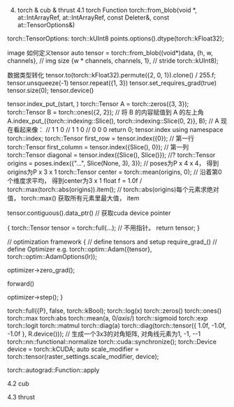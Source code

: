 4. torch & cub & thrust
4.1 torch
Function torch::from_blob(void *, at::IntArrayRef, at::IntArrayRef, const Deleter&, const at::TensorOptions&)

torch::TensorOptions:
  torch::kUInt8
  points.options().dtype(torch::kFloat32);


image 如何定义tensor
auto tensor = torch::from_blob((void*)data,
  {h, w, channels}, // img size
  {w * channels, channels, 1}, // stride
  torch::kUInt8);

数据类型转化
tensor.to(torch::kFloat32).permute({2, 0, 1}).clone() / 255.f;
tensor.unsqueeze(-1)
tensor.repeat({1, 3})
tensor.set_requires_grad(true)
tensor.size(0);
tensor.device()


tensor.index_put_(start, )
    torch::Tensor A = torch::zeros({3, 3});
    torch::Tensor B = torch::ones({2, 2});
    // 将 B 的内容赋值到 A 的左上角
    A.index_put_({torch::indexing::Slice(), torch::indexing::Slice(0, 2)}, B);
    // A 现在看起来像：
    // 1 1 0
    // 1 1 0
    // 0 0 0
    return 0;
tensor.index
   using namespace torch::index;
   torch::Tensor first_row = tensor.index({0}); // 第一行
   torch::Tensor first_column = tensor.index({Slice(), 0}); // 第一列
   torch::Tensor diagonal = tensor.index({Slice(), Slice()}); //?
   torch::Tensor origins = poses.index({"...", Slice(None, 3), 3}); // poses为P x 4 x 4， 得到origins为P x 3 x 1
   torch::Tensor center = torch::mean(origins, 0); // 沿着第0个维度求平均， 得到center为3 x 1
   float f = 1.0f / torch::max(torch::abs(origins)).item<float>(); // torch::abs(origins)每个元素求绝对值， torch::max() 获取所有元素里最大值， item<float>

   
tensor.contiguous().data_ptr<float>() // 获取cuda device pointer

{
  torch::Tensor tensor = torch::full(...); // 不用指针。
  return tensor;
}

// optimization framework
{
  // define tensors and setup require_grad_()
  // define Optimizer e.g. torch::optim::Adam({tensor}, torch::optim::AdamOptions(lr));
  
  optimizer->zero_grad();

  forward()
  
  
  optimizer->step();
}



torch::full({P}, false, torch::kBool);
torch::log(x)
torch::zeros()
torch::ones()
torch::max
torch:abs
torch::mean(a, 0/*axis*/)
torch::sigmoid
torch::exp
torch::logit
torch::matmul
torch::diag(a)
torch::diag(torch::tensor({ 1.0f, -1.0f, -1.0f }, R.device())); // 生成一个3x3的对角矩阵, 对角线元素为1, -1, --1
torch::nn::functional::normalize
torch::cuda::synchronize();
torch::Device device = torch::kCUDA;
auto scale_modifier = torch::tensor(raster_settings.scale_modifier, device);

torch::autograd::Function<ProjectGaussians>::apply

4.2 cub


4.3 thrust
